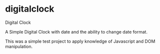 # digitalclock
Digital Clock

A Simple Digital Clock with date and the ability to change date format.

This was a simple test project to apply knowledge of Javascript and DOM manipulation.
